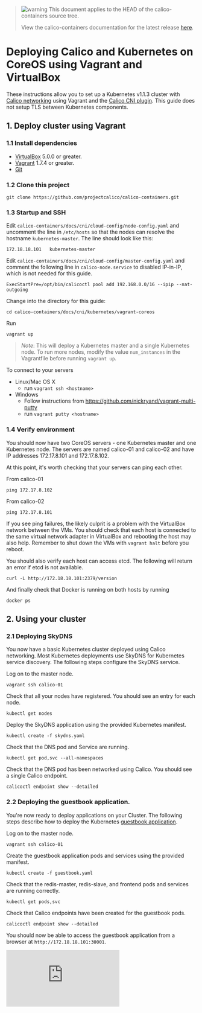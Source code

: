<!--- master only -->
> ![warning](../images/warning.png) This document applies to the HEAD of the calico-containers source tree.
>
> View the calico-containers documentation for the latest release [here](https://github.com/projectcalico/calico-containers/blob/v0.13.0/README.md).
<!--- else
> You are viewing the calico-containers documentation for release **release**.
<!--- end of master only -->

# Deploying Calico and Kubernetes on CoreOS using Vagrant and VirtualBox

These instructions allow you to set up a Kubernetes v1.1.3 cluster with [Calico networking][calico-networking] using Vagrant and the [Calico CNI plugin][calico-cni]. This guide does not setup TLS between Kubernetes components.

## 1. Deploy cluster using Vagrant 

### 1.1 Install dependencies

* [VirtualBox][virtualbox] 5.0.0 or greater.
* [Vagrant][vagrant] 1.7.4 or greater.
* [Git][git]

<!--- master only -->
### 1.2 Clone this project

    git clone https://github.com/projectcalico/calico-containers.git
<!--- else
### 1.2 Clone this project, and checkout the **release** release

    git clone https://github.com/projectcalico/calico-containers.git
    git checkout tags/**release**
<!--- end of master only -->
    
### 1.3 Startup and SSH

Edit `calico-containers/docs/cni/cloud-config/node-config.yaml` and uncomment the line in `/etc/hosts` so that the nodes can resolve the hostname `kubernetes-master`.  The line should look like this:
```
172.18.18.101   kubernetes-master
```

Edit `calico-containers/docs/cni/cloud-config/master-config.yaml` and comment the following line in `calico-node.service` to disabled IP-in-IP, which is not needed for this guide.
```
ExecStartPre=/opt/bin/calicoctl pool add 192.168.0.0/16 --ipip --nat-outgoing
```

Change into the directory for this guide:
  
    cd calico-containers/docs/cni/kubernetes/vagrant-coreos

Run

    vagrant up

> *Note*: This will deploy a Kubernetes master and a single Kubernetes node.  To run more nodes, modify the value `num_instances` in the Vagrantfile before running `vagrant up`.

To connect to your servers
* Linux/Mac OS X
    * run `vagrant ssh <hostname>`
* Windows
    * Follow instructions from https://github.com/nickryand/vagrant-multi-putty
    * run `vagrant putty <hostname>`

### 1.4 Verify environment

You should now have two CoreOS servers - one Kubernetes master and one Kubernetes node. The servers are named calico-01 and calico-02 
and have IP addresses 172.17.8.101 and 172.17.8.102.

At this point, it's worth checking that your servers can ping each other.

From calico-01

    ping 172.17.8.102

From calico-02

    ping 172.17.8.101

If you see ping failures, the likely culprit is a problem with the VirtualBox network between the VMs.  You should 
check that each host is connected to the same virtual network adapter in VirtualBox and rebooting the host may also 
help.  Remember to shut down the VMs with `vagrant halt` before you reboot.

You should also verify each host can access etcd.  The following will return an error if etcd is not available.

    curl -L http://172.18.18.101:2379/version

And finally check that Docker is running on both hosts by running

    docker ps
    
## 2. Using your cluster 
### 2.1 Deploying SkyDNS
You now have a basic Kubernetes cluster deployed using Calico networking.  Most Kubernetes deployments use SkyDNS for Kubernetes service discovery.  The following steps configure the SkyDNS service.

Log on to the master node.
```
vagrant ssh calico-01
```

Check that all your nodes have registered. You should see an entry for each node.
```
kubectl get nodes
```

Deploy the SkyDNS application using the provided Kubernetes manifest.
```
kubectl create -f skydns.yaml
```

Check that the DNS pod and Service are running.
```
kubectl get pod,svc --all-namespaces
```

Check that the DNS pod has been networked using Calico.  You should see a single Calico endpoint. 
```
calicoctl endpoint show --detailed
```

### 2.2 Deploying the guestbook application.
You're now ready to deploy applications on your Cluster.  The following steps describe how to deploy the Kubernetes [guestbook application][guestbook].

Log on to the master node.
```
vagrant ssh calico-01
```

Create the guestbook application pods and services using the provided manifest.
```
kubectl create -f guestbook.yaml
```

Check that the redis-master, redis-slave, and frontend pods and services are running correctly.
```
kubectl get pods,svc
```

Check that Calico endpoints have been created for the guestbook pods.
```
calicoctl endpoint show --detailed
```

You should now be able to access the guestbook application from a browser at `http://172.18.18.101:30001`.

[calico-networking]: https://github.com/projectcalico/calico-containers
[calico-cni]: https://github.com/projectcalico/calico-cni
[virtualbox]: https://www.virtualbox.org/
[vagrant]: https://www.vagrantup.com/downloads.html
[using-coreos]: http://coreos.com/docs/using-coreos/
[git]: http://git-scm.com/
[guestbook]: https://github.com/kubernetes/kubernetes/blob/master/examples/guestbook/README.md
[![Analytics](https://ga-beacon.appspot.com/UA-52125893-3/calico-containers/docs/kubernetes/VagrantCoreOS.md?pixel)](https://github.com/igrigorik/ga-beacon)
